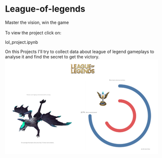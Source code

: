 # League-of-legends
Master the vision, win the game
<br>
<br>
To view the project click on:

lol_project.ipynb
<br>

On this Projects I'll try to collect data about league of legend gameplays to analyse it and find the secret to get the victory.
![image](https://github.com/RuimanDiaz/League-of-legends/blob/main/League%20of%20Ryds.png)
